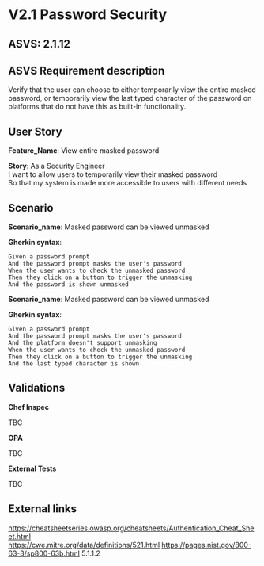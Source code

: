 # V2.1 Password Security

## ASVS: 2.1.12

## ASVS Requirement description

Verify that the user can choose to either temporarily view the
entire masked password, or temporarily view the last typed
character of the password on platforms that do not have this as
built-in functionality.

## User Story

**Feature_Name**: View entire masked password

**Story**:
As a Security Engineer\
I want to allow users to temporarily view their masked password\
So that my system is made more accessible to users with different needs

## Scenario

**Scenario_name**: Masked password can be viewed unmasked

**Gherkin syntax**:

```gherkin
Given a password prompt
And the password prompt masks the user's password
When the user wants to check the unmasked password
Then they click on a button to trigger the unmasking
And the password is shown unmasked
```
**Scenario_name**: Masked password can be viewed unmasked

**Gherkin syntax**:

```gherkin
Given a password prompt
And the password prompt masks the user's password
And the platform doesn't support unmasking
When the user wants to check the unmasked password
Then they click on a button to trigger the unmasking
And the last typed character is shown
```

## Validations

**Chef Inspec**

TBC

**OPA**

TBC

**External Tests**

TBC

## External links

<https://cheatsheetseries.owasp.org/cheatsheets/Authentication_Cheat_Sheet.html> \
<https://cwe.mitre.org/data/definitions/521.html>
<https://pages.nist.gov/800-63-3/sp800-63b.html> 5.1.1.2

